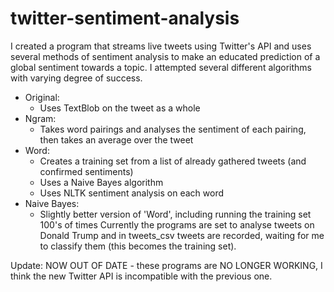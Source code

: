 # twitter-sentiment-analysis
I created a program that streams live tweets using Twitter's API and uses several methods of sentiment analysis to make an educated prediction of a global sentiment towards a topic.
I attempted several different algorithms with varying degree of success.
- Original: 
  - Uses TextBlob on the tweet as a whole
- Ngram:
  - Takes word pairings and analyses the sentiment of each pairing, then takes an average over the tweet
- Word: 
  - Creates a training set from a list of already gathered tweets (and confirmed sentiments)
  - Uses a Naive Bayes algorithm 
  - Uses NLTK sentiment analysis on each word
- Naive Bayes:
  - Slightly better version of 'Word', including running the training set 100's of times
  Currently the programs are set to analyse tweets on Donald Trump and in tweets_csv tweets are recorded, waiting for me to classify them (this becomes the training set).
  
  
Update: NOW OUT OF DATE - these programs are NO LONGER WORKING, I think the new Twitter API is incompatible with the previous one.
